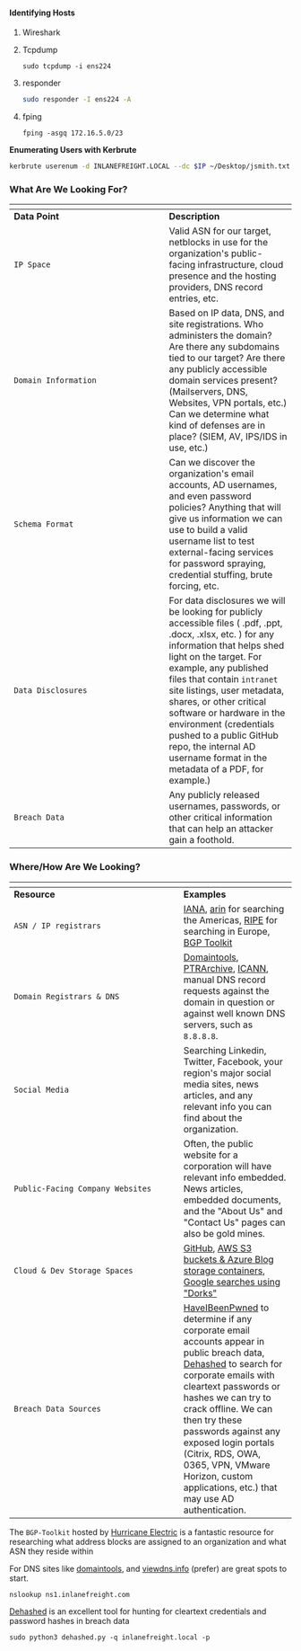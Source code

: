 
#### Identifying Hosts

1. Wireshark
2.  Tcpdump&#x20;

    ```shell-session
    sudo tcpdump -i ens224
    ```
3.  responder

    ```bash
    sudo responder -I ens224 -A
    ```
4.  fping

    ```shell-session
    fping -asgq 172.16.5.0/23
    ```



**Enumerating Users with Kerbrute**


```bash
kerbrute userenum -d INLANEFREIGHT.LOCAL --dc $IP ~/Desktop/jsmith.txt -o valid_ad_users
```
















### What Are We Looking For?

<table data-header-hidden><thead><tr><th width="261"></th><th></th></tr></thead><tbody><tr><td><strong>Data Point</strong></td><td><strong>Description</strong></td></tr><tr><td><code>IP Space</code></td><td>Valid ASN for our target, netblocks in use for the organization's public-facing infrastructure, cloud presence and the hosting providers, DNS record entries, etc.</td></tr><tr><td><code>Domain Information</code></td><td>Based on IP data, DNS, and site registrations. Who administers the domain? Are there any subdomains tied to our target? Are there any publicly accessible domain services present? (Mailservers, DNS, Websites, VPN portals, etc.) Can we determine what kind of defenses are in place? (SIEM, AV, IPS/IDS in use, etc.)</td></tr><tr><td><code>Schema Format</code></td><td>Can we discover the organization's email accounts, AD usernames, and even password policies? Anything that will give us information we can use to build a valid username list to test external-facing services for password spraying, credential stuffing, brute forcing, etc.</td></tr><tr><td><code>Data Disclosures</code></td><td>For data disclosures we will be looking for publicly accessible files ( .pdf, .ppt, .docx, .xlsx, etc. ) for any information that helps shed light on the target. For example, any published files that contain <code>intranet</code> site listings, user metadata, shares, or other critical software or hardware in the environment (credentials pushed to a public GitHub repo, the internal AD username format in the metadata of a PDF, for example.)</td></tr><tr><td><code>Breach Data</code></td><td>Any publicly released usernames, passwords, or other critical information that can help an attacker gain a foothold.</td></tr></tbody></table>

### Where/How Are We Looking?

<table data-header-hidden><thead><tr><th width="287"></th><th></th></tr></thead><tbody><tr><td><strong>Resource</strong></td><td><strong>Examples</strong></td></tr><tr><td><code>ASN / IP registrars</code></td><td><a href="https://www.iana.org/">IANA</a>, <a href="https://www.arin.net/">arin</a> for searching the Americas, <a href="https://www.ripe.net/">RIPE</a> for searching in Europe, <a href="https://bgp.he.net/">BGP Toolkit</a></td></tr><tr><td><code>Domain Registrars &#x26; DNS</code></td><td><a href="https://www.domaintools.com/">Domaintools</a>, <a href="http://ptrarchive.com/">PTRArchive</a>, <a href="https://lookup.icann.org/lookup">ICANN</a>, manual DNS record requests against the domain in question or against well known DNS servers, such as <code>8.8.8.8</code>.</td></tr><tr><td><code>Social Media</code></td><td>Searching Linkedin, Twitter, Facebook, your region's major social media sites, news articles, and any relevant info you can find about the organization.</td></tr><tr><td><code>Public-Facing Company Websites</code></td><td>Often, the public website for a corporation will have relevant info embedded. News articles, embedded documents, and the "About Us" and "Contact Us" pages can also be gold mines.</td></tr><tr><td><code>Cloud &#x26; Dev Storage Spaces</code></td><td><a href="https://github.com/">GitHub</a>, <a href="https://grayhatwarfare.com/">AWS S3 buckets &#x26; Azure Blog storage containers</a>, <a href="https://www.exploit-db.com/google-hacking-database">Google searches using "Dorks"</a></td></tr><tr><td><code>Breach Data Sources</code></td><td><a href="https://haveibeenpwned.com/">HaveIBeenPwned</a> to determine if any corporate email accounts appear in public breach data, <a href="https://www.dehashed.com/">Dehashed</a> to search for corporate emails with cleartext passwords or hashes we can try to crack offline. We can then try these passwords against any exposed login portals (Citrix, RDS, OWA, 0365, VPN, VMware Horizon, custom applications, etc.) that may use AD authentication.</td></tr></tbody></table>

The `BGP-Toolkit` hosted by [Hurricane Electric](http://he.net/) is a fantastic resource for researching what address blocks are assigned to an organization and what ASN they reside within

For DNS sites like [domaintools](https://whois.domaintools.com/), and [viewdns.info](https://viewdns.info/) (prefer) are great spots to start.

```shell-session
nslookup ns1.inlanefreight.com
```

[Dehashed](http://dehashed.com/) is an excellent tool for hunting for cleartext credentials and password hashes in breach data

```shell-session
sudo python3 dehashed.py -q inlanefreight.local -p
```
